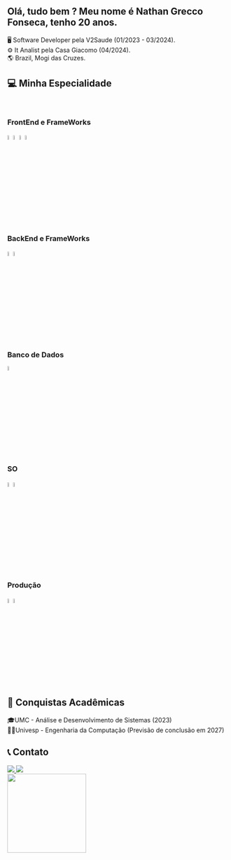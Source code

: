 ## Olá, tudo bem ? Meu nome é Nathan Grecco Fonseca, tenho 20 anos.

🖥️ Software Developer pela V2Saude (01/2023 - 03/2024). <br>
⚙️ It Analist pela Casa Giacomo (04/2024). <br>
🌎 Brazil, Mogi das Cruzes.

## 💻 Minha Especialidade
<div style="display: inline-block"><br>

<h3> FrontEnd e FrameWorks </h3>         
<img src="https://cdn.jsdelivr.net/gh/devicons/devicon/icons/react/react-original.svg" width="5%"/>
<img src="https://cdn.jsdelivr.net/gh/devicons/devicon/icons/materialui/materialui-original.svg"width="5%" />  
<img src="https://cdn.jsdelivr.net/gh/devicons/devicon/icons/html5/html5-original.svg" width="5%"/>
<img src="https://cdn.jsdelivr.net/gh/devicons/devicon/icons/css3/css3-original.svg" width="5%"/>
  

## <h3> BackEnd e FrameWorks</h3>
<img src="https://cdn.jsdelivr.net/gh/devicons/devicon/icons/java/java-original.svg" width="5%"/> 
<img src="https://cdn.jsdelivr.net/gh/devicons/devicon/icons/spring/spring-original-wordmark.svg"width="5%" />       
 
## <h3> Banco de Dados </h3>
<img src="https://cdn.jsdelivr.net/gh/devicons/devicon/icons/mysql/mysql-original.svg" width="5%"/>
 
## <h3> SO </h3>
<img src="https://cdn.jsdelivr.net/gh/devicons/devicon/icons/linux/linux-original.svg" width="5%"/>
<img src="https://cdn.jsdelivr.net/gh/devicons/devicon/icons/windows8/windows8-original.svg" width="5%"/>        

## <H3> Produção </H3>
<img src="https://cdn.jsdelivr.net/gh/devicons/devicon/icons/jenkins/jenkins-original.svg" width="5%"/>
<img src="https://cdn.jsdelivr.net/gh/devicons/devicon@latest/icons/docker/docker-original.svg" width="5%" />
</div>  
                  

## 📜 Conquistas Acadêmicas
🎓UMC - Análise e Desenvolvimento de Sistemas (2023) <br>
👨‍🎓Univesp - Engenharia da Computação (Previsão de conclusão em 2027)

## 📞 Contato
<div>
  <a href="https://www.instagram.com/nfonseca_11/">
    <img src="https://img.shields.io/badge/Instagram-E4405F?style=for-the-badge&logo=instagram&logoColor=white" target="_blank">
  </a> 
  <a href="https://www.linkedin.com/in/nathan-grecco-fonseca-006579235/">
    <img src="https://img.shields.io/badge/LinkedIn-0077B5?style=for-the-badge&logo=linkedin&logoColor=white" target="_blank">
  </a>
</div>

<div>
  <a href="https://github.com/NMaksed">
    <img height="180em" src="https://github-readme-stats.vercel.app/api?username=NMaksed&show_icons=true&theme=tokyonight"/>
</div>
